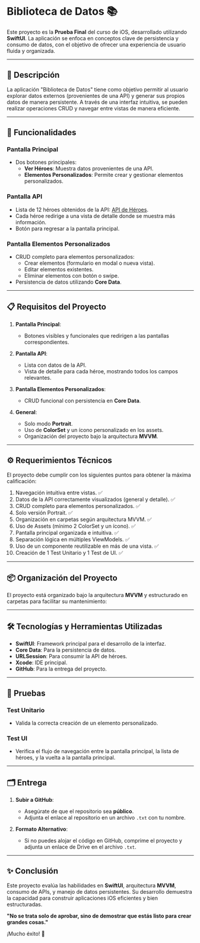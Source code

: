 # Biblioteca de Datos 📚

Este proyecto es la **Prueba Final** del curso de iOS, desarrollado utilizando **SwiftUI**. La aplicación se enfoca en conceptos clave de persistencia y consumo de datos, con el objetivo de ofrecer una experiencia de usuario fluida y organizada.

---

## 📝 Descripción

La aplicación "Biblioteca de Datos" tiene como objetivo permitir al usuario explorar datos externos (provenientes de una API) y generar sus propios datos de manera persistente. A través de una interfaz intuitiva, se pueden realizar operaciones CRUD y navegar entre vistas de manera eficiente.

---

## 🚀 Funcionalidades

### Pantalla Principal
- Dos botones principales:
  - **Ver Héroes**: Muestra datos provenientes de una API.
  - **Elementos Personalizados**: Permite crear y gestionar elementos personalizados.

### Pantalla API
- Lista de 12 héroes obtenidos de la API: [API de Héroes](https://heroes-api-two.vercel.app/es/marvel/heroes).
- Cada héroe redirige a una vista de detalle donde se muestra más información.
- Botón para regresar a la pantalla principal.

### Pantalla Elementos Personalizados
- CRUD completo para elementos personalizados:
  - Crear elementos (formulario en modal o nueva vista).
  - Editar elementos existentes.
  - Eliminar elementos con botón o swipe.
- Persistencia de datos utilizando **Core Data**.

---

## 📋 Requisitos del Proyecto

1. **Pantalla Principal**:
   - Botones visibles y funcionales que redirigen a las pantallas correspondientes.

2. **Pantalla API**:
   - Lista con datos de la API.
   - Vista de detalle para cada héroe, mostrando todos los campos relevantes.

3. **Pantalla Elementos Personalizados**:
   - CRUD funcional con persistencia en **Core Data**.

4. **General**:
   - Solo modo **Portrait**.
   - Uso de **ColorSet** y un ícono personalizado en los assets.
   - Organización del proyecto bajo la arquitectura **MVVM**.

---

## ⚙️ Requerimientos Técnicos

El proyecto debe cumplir con los siguientes puntos para obtener la máxima calificación:

1. Navegación intuitiva entre vistas. ✅
2. Datos de la API correctamente visualizados (general y detalle). ✅
3. CRUD completo para elementos personalizados. ✅
4. Solo versión Portrait. ✅
5. Organización en carpetas según arquitectura MVVM. ✅
6. Uso de Assets (mínimo 2 ColorSet y un ícono). ✅
7. Pantalla principal organizada e intuitiva. ✅
8. Separación lógica en múltiples ViewModels. ✅
9. Uso de un componente reutilizable en más de una vista. ✅
10. Creación de 1 Test Unitario y 1 Test de UI. ✅

---

## 📦 Organización del Proyecto

El proyecto está organizado bajo la arquitectura **MVVM** y estructurado en carpetas para facilitar su mantenimiento:



---

## 🛠 Tecnologías y Herramientas Utilizadas

- **SwiftUI**: Framework principal para el desarrollo de la interfaz.
- **Core Data**: Para la persistencia de datos.
- **URLSession**: Para consumir la API de héroes.
- **Xcode**: IDE principal.
- **GitHub**: Para la entrega del proyecto.

---

## 🧪 Pruebas

### Test Unitario
- Valida la correcta creación de un elemento personalizado.

### Test UI
- Verifica el flujo de navegación entre la pantalla principal, la lista de héroes, y la vuelta a la pantalla principal.

---

## 🗂 Entrega

1. **Subir a GitHub**:
   - Asegúrate de que el repositorio sea **público**.
   - Adjunta el enlace al repositorio en un archivo `.txt` con tu nombre.

2. **Formato Alternativo**:
   - Si no puedes alojar el código en GitHub, comprime el proyecto y adjunta un enlace de Drive en el archivo `.txt`.

---

## ✨ Conclusión

Este proyecto evalúa las habilidades en **SwiftUI**, arquitectura **MVVM**, consumo de APIs, y manejo de datos persistentes. Su desarrollo demuestra la capacidad para construir aplicaciones iOS eficientes y bien estructuradas.

**"No se trata solo de aprobar, sino de demostrar que estás listo para crear grandes cosas."**

¡Mucho éxito! 🚀
